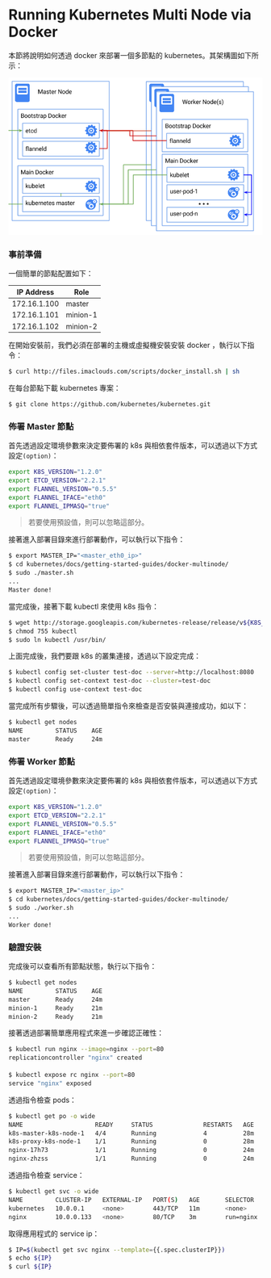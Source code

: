 # Running Kubernetes Multi Node via Docker
本節將說明如何透過 docker 來部署一個多節點的 kubernetes。其架構圖如下所示：

![](images/k8s-docker.png)

### 事前準備
一個簡單的節點配置如下：

| IP Address |   Role     |
|------------|------------|
|172.16.1.100|  master    |
|172.16.1.101|  minion-1  |
|172.16.1.102|  minion-2  |

在開始安裝前，我們必須在部署的主機或虛擬機安裝安裝 docker ，執行以下指令：
```sh
$ curl http://files.imaclouds.com/scripts/docker_install.sh | sh
```

在每台節點下載 kubernetes 專案：
```sh
$ git clone https://github.com/kubernetes/kubernetes.git
```

### 佈署 Master 節點
首先透過設定環境參數來決定要佈署的 k8s 與相依套件版本，可以透過以下方式設定```(option)```：
```sh
export K8S_VERSION="1.2.0"
export ETCD_VERSION="2.2.1"
export FLANNEL_VERSION="0.5.5"
export FLANNEL_IFACE="eth0"
export FLANNEL_IPMASQ="true"
```
> 若要使用預設值，則可以忽略這部分。

接著進入部署目錄來進行部署動作，可以執行以下指令：
```sh
$ export MASTER_IP="<master_eth0_ip>"
$ cd kubernetes/docs/getting-started-guides/docker-multinode/
$ sudo ./master.sh
...
Master done!
```

當完成後，接著下載 kubectl 來使用 k8s 指令：
```sh
$ wget http://storage.googleapis.com/kubernetes-release/release/v${K8S_VERSION}/bin/linux/amd64/kubectl
$ chmod 755 kubectl
$ sudo ln kubectl /usr/bin/
```

上面完成後，我們要跟 k8s 的叢集連接，透過以下設定完成：
```sh
$ kubectl config set-cluster test-doc --server=http://localhost:8080
$ kubectl config set-context test-doc --cluster=test-doc
$ kubectl config use-context test-doc
```

當完成所有步驟後，可以透過簡單指令來檢查是否安裝與連接成功，如以下：
```sh
$ kubectl get nodes
NAME         STATUS    AGE
master       Ready     24m
```

### 佈署 Worker 節點
首先透過設定環境參數來決定要佈署的 k8s 與相依套件版本，可以透過以下方式設定```(option)```：
```sh
export K8S_VERSION="1.2.0"
export ETCD_VERSION="2.2.1"
export FLANNEL_VERSION="0.5.5"
export FLANNEL_IFACE="eth0"
export FLANNEL_IPMASQ="true"
```
> 若要使用預設值，則可以忽略這部分。

接著進入部署目錄來進行部署動作，可以執行以下指令：
```sh
$ export MASTER_IP="<master_ip>"
$ cd kubernetes/docs/getting-started-guides/docker-multinode/
$ sudo ./worker.sh
...
Worker done!
```


### 驗證安裝
完成後可以查看所有節點狀態，執行以下指令：
```sh
$ kubectl get nodes
NAME         STATUS    AGE
master       Ready     24m
minion-1     Ready     21m
minion-2     Ready     21m
```

接著透過部署簡單應用程式來進一步確認正確性：
```sh
$ kubectl run nginx --image=nginx --port=80
replicationcontroller "nginx" created

$ kubectl expose rc nginx --port=80
service "nginx" exposed
```

透過指令檢查 pods：
```sh
$ kubectl get po -o wide
NAME                    READY     STATUS              RESTARTS   AGE       NODE
k8s-master-k8s-node-1   4/4       Running             4          28m       k8s-node-1
k8s-proxy-k8s-node-1    1/1       Running             0          28m       k8s-node-1
nginx-17h73             1/1       Running             0          24m       k8s-node-2
nginx-zhzss             1/1       Running             0          24m       k8s-node-3
```

透過指令檢查 service：
```sh
$ kubectl get svc -o wide
NAME         CLUSTER-IP   EXTERNAL-IP   PORT(S)   AGE       SELECTOR
kubernetes   10.0.0.1     <none>        443/TCP   11m       <none>
nginx        10.0.0.133   <none>        80/TCP    3m        run=nginx
```

取得應用程式的 service ip：
```sh
$ IP=$(kubectl get svc nginx --template={{.spec.clusterIP}})
$ echo ${IP}
$ curl ${IP}
```
